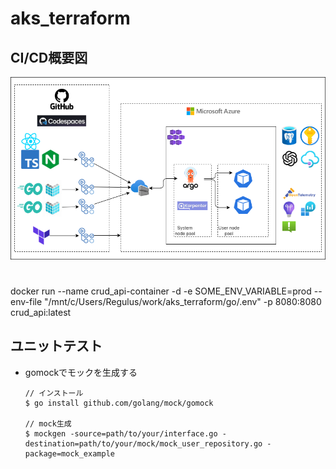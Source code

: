 # aks_terraform

## CI/CD概要図
![fig](./fig/architecture.drawio.png)







#
docker run --name crud_api-container -d -e SOME_ENV_VARIABLE=prod --env-file "/mnt/c/Users/Regulus/work/aks_terraform/go/.env" -p 8080:8080 crud_api:latest

## ユニットテスト
- gomockでモックを生成する
    ```
    // インストール
    $ go install github.com/golang/mock/gomock

    // mock生成
    $ mockgen -source=path/to/your/interface.go -destination=path/to/your/mock/mock_user_repository.go -package=mock_example
    ```
